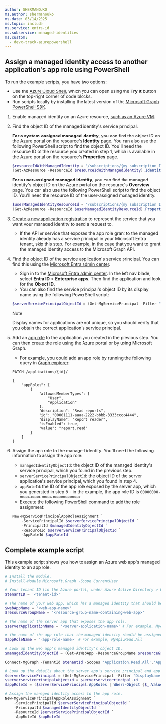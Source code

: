 ```yaml
---
author: SHERMANOUKO
ms.author: shermanouko
ms.date: 03/14/2025
ms.topic: include
ms.service: entra-id
ms.subservice: managed-identities
ms.custom:
  - devx-track-azurepowershell
---
```


## Assign a managed identity access to another application's app role using PowerShell

To run the example scripts, you have two options:
- Use the [Azure Cloud Shell](/azure/cloud-shell/overview), which you can open using the **Try It** button on the top-right corner of code blocks.
- Run scripts locally by installing the latest version of the [Microsoft Graph PowerShell SDK](/powershell/microsoftgraph/get-started).

1. Enable managed identity on an Azure resource, [such as an Azure VM](~/identity/managed-identities-azure-resources/how-to-configure-managed-identities.md).

1. Find the object ID of the managed identity's service principal.

    **For a system-assigned managed identity**, you can find the object ID on the Azure portal on the resource's **Identity** page. You can also use the following PowerShell script to find the object ID. You'll need the resource ID of the resource you created in step 1, which is available in the Azure portal on the resource's **Properties** page.

     ```powershell
     $resourceIdWithManagedIdentity = '/subscriptions/{my subscription ID}/resourceGroups/{my resource group name}/providers/Microsoft.Compute/virtualMachines/{my virtual machine name}'
     (Get-AzResource -ResourceId $resourceIdWithManagedIdentity).Identity.PrincipalId
     ```

     **For a user-assigned managed identity**, you can find the managed identity's object ID on the Azure portal on the resource's **Overview** page. You can also use the following PowerShell script to find the object ID. You'll need the resource ID of the user-assigned managed identity.

     ```powershell
     $userManagedIdentityResourceId = '/subscriptions/{my subscription ID}/resourceGroups/{my resource group name}/providers/Microsoft.ManagedIdentity/userAssignedIdentities/{my managed identity name}'
     (Get-AzResource -ResourceId $userManagedIdentityResourceId).Properties.PrincipalId
     ```

1. [Create a new application registration](/entra/identity-platform/quickstart-register-app) to represent the service that you want your managed identity to send a request to. 
   - If the API or service that exposes the app role grant to the managed identity already has a service principal in your Microsoft Entra tenant, skip this step. For example, in the case that you want to grant the managed identity access to the Microsoft Graph API.

1. Find the object ID of the service application's service principal. You can find this using the [Microsoft Entra admin center](https://entra.microsoft.com/). 
   - Sign in to the [Microsoft Entra admin center](https://entra.microsoft.com/). In the left nav blade, select **Entra ID** > **Enterprise apps**. Then find the application and look for the **Object ID**. 
   - You can also find the service principal's object ID by its display name using the following PowerShell script:

    ```powershell
    $serverServicePrincipalObjectId = (Get-MgServicePrincipal -Filter "DisplayName eq '$applicationName'").Id
    ```

    > [!NOTE]
    > Display names for applications are not unique, so you should verify that you obtain the correct application's service principal.

1. Add an [app role](~/identity-platform/howto-add-app-roles-in-apps.md) to the application you created in the previous step. You can then create the role using the Azure portal or by using Microsoft Graph. 
   - For example, you could add an app role by running the following query in [Graph explorer](https://developer.microsoft.com/graph/graph-explorer):

    ```http
    PATCH /applications/{id}/

    {
        "appRoles": [
            {
                "allowedMemberTypes": [
                    "User",
                    "Application"
                ],
                "description": "Read reports",
                "id": "00001111-aaaa-2222-bbbb-3333cccc4444",
                "displayName": "Report reader",
                "isEnabled": true,
                "value": "report.read"
            }
        ]
    }
    ```

1. Assign the app role to the managed identity. You'll need the following information to assign the app role:
    * `managedIdentityObjectId`: the object ID of the managed identity's service principal, which you found in the previous step.
    * `serverServicePrincipalObjectId`: the object ID of the server application's service principal, which you found in step 4.
    * `appRoleId`: the ID of the app role exposed by the server app, which you generated in step 5 - in the example, the app role ID is `00000000-0000-0000-0000-000000000000`.
   
   - Execute the following PowerShell command to add the role assignment:

    ```powershell
    New-MgServicePrincipalAppRoleAssignment `
        -ServicePrincipalId $serverServicePrincipalObjectId `
        -PrincipalId $managedIdentityObjectId `
        -ResourceId $serverServicePrincipalObjectId `
        -AppRoleId $appRoleId
    ```

## Complete example script

This example script shows you how to assign an Azure web app's managed identity to an app role.

```powershell
# Install the module.
# Install-Module Microsoft.Graph -Scope CurrentUser

# Your tenant ID (in the Azure portal, under Azure Active Directory > Overview).
$tenantID = '<tenant-id>'

# The name of your web app, which has a managed identity that should be assigned to the server app's app role.
$webAppName = '<web-app-name>'
$resourceGroupName = '<resource-group-name-containing-web-app>'

# The name of the server app that exposes the app role.
$serverApplicationName = '<server-application-name>' # For example, MyApi

# The name of the app role that the managed identity should be assigned to.
$appRoleName = '<app-role-name>' # For example, MyApi.Read.All

# Look up the web app's managed identity's object ID.
$managedIdentityObjectId = (Get-AzWebApp -ResourceGroupName $resourceGroupName -Name $webAppName).identity.principalid

Connect-MgGraph -TenantId $tenantId -Scopes 'Application.Read.All','Application.ReadWrite.All','AppRoleAssignment.ReadWrite.All','Directory.AccessAsUser.All','Directory.Read.All','Directory.ReadWrite.All'

# Look up the details about the server app's service principal and app role.
$serverServicePrincipal = (Get-MgServicePrincipal -Filter "DisplayName eq '$serverApplicationName'")
$serverServicePrincipalObjectId = $serverServicePrincipal.Id
$appRoleId = ($serverServicePrincipal.AppRoles | Where-Object {$_.Value -eq $appRoleName }).Id

# Assign the managed identity access to the app role.
New-MgServicePrincipalAppRoleAssignment `
    -ServicePrincipalId $serverServicePrincipalObjectId `
    -PrincipalId $managedIdentityObjectId `
    -ResourceId $serverServicePrincipalObjectId `
    -AppRoleId $appRoleId
```

